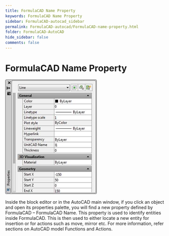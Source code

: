 ```yaml
---
title: FormulaCAD Name Property
keywords: FormulaCAD Name Property
sidebar: FormulaCAD-autocad_sidebar
permalink: FormulaCAD-autocad/FormulaCAD-name-property.html
folder: FormulaCAD-AutoCAD
hide_sidebar: false
comments: false
---
```

# FormulaCAD Name Property

![](/images/FormulaCAD-name-property.jpg)

Inside the block editor or in the AutoCAD main window, if you click an object and open its properties palette, you will find a new property defined by FormulaCAD – FormulaCAD Name. This property is used to identify entities inside FormulaCAD. This is then used to either locate a new entity for insertion or for actions such as move, mirror etc. For more information, refer sections on AutoCAD model Functions and Actions.
